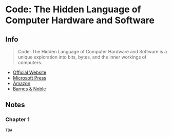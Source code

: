 # Code: The Hidden Language of Computer Hardware and Software

## Info

> Code: The Hidden Language of Computer Hardware and Software is a unique exploration into bits, bytes, and the inner workings of computers.

- [Official Website](http://charlespetzold.com/code/)
- [Microsoft Press](https://www.microsoftpressstore.com/store/code-the-hidden-language-of-computer-hardware-and-software-9780735611313)
- [Amazon](http://www.amazon.com/exec/obidos/ASIN/0735611319)
- [Barnes & Noble](http://www.barnesandnoble.com/w/code-charles-petzold/1100324884?ean=9780735611313)

## Notes

### Chapter 1

`TBA`

